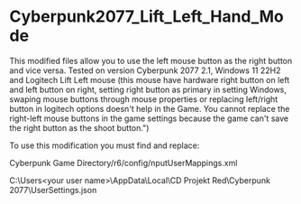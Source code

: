 # Cyberpunk2077_Lift_Left_Hand_Mode
This modified files allow you to use the left mouse button as the right button and vice versa. Tested on version Cyberpunk 2077 2.1, Windows 11 22H2 and Logitech Lift Left mouse (this mouse have hardware right button on left and left button on right, setting right button as primary in setting Windows, swaping mouse buttons through mouse properties or replacing left/right button in logitech options doesn't help in the Game. You cannot replace the right-left mouse buttons in the game settings because the game can't save the right button as the shoot button.")

To use this modification you must find and replace: 

Cyberpunk Game Directory/r6/config/nputUserMappings.xml

C:\Users\<your user name>\AppData\Local\CD Projekt Red\Cyberpunk 2077\UserSettings.json

